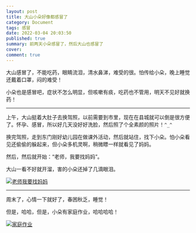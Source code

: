 ```yaml
---
layout: post
title: 大山小朵好像都感冒了
category: Document
tags: 感冒
date: 2022-03-04 20:03:50
published: true
summary: 前两天小朵感冒了，然后大山也感冒了
cover: 
comment: true
---
```


大山感冒了，不能吃药，眼睛流泪，清水鼻涕，难受的很。怕传给小朵，晚上睡觉还戴着口罩，闷的难受！

小朵也是感冒吧，症状不怎么明显，但咳嗽有痰，吃药也不管用，明天不见好就换药！

---

上午，大山挺着大肚子去换驾照，以前需要到市里，现在在县城就可以倒是很方便了。怀孕、感冒，所以好几天没好好洗脸，然后照了个全素颜的照片！`^_^`

换完驾照，走到东门刚好幼儿园在做课外活动，然后就站住，找下小朵。怕小朵看见还偷偷的躲起来，但小朵多机灵啊，稍微瞟一样就看见了妈妈。

然后，然后就开始：“老师，我要找妈妈”。

大山一看不好就开溜，害的小朵还掉了几滴眼泪。

[![老师我要找妈妈](//ci.xiaohongshu.com/ca08661c-e082-d880-b400-a3b24feadb3d?imageView2/2/w/1080/format/jpg)](https://www.xiaohongshu.com/discovery/item/6222f8f8000000000102f982)

---

周末了，心情一下就好了，春困秋乏，睡觉！

但是，哈哈，但是，小朵有家庭作业，哈哈哈哈！

[![家庭作业](//ci.xiaohongshu.com/c8d1965f-f8a7-02b2-92fb-5e95f72c84da?imageView2/2/w/1080/format/jpg)](https://www.xiaohongshu.com/discovery/item/6222f95f00000000010248e6)

